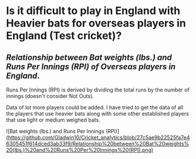 
# Is it difficult to play in England with Heavier bats for overseas players in England (Test cricket)?

## *Relationship between Bat weights (lbs.) and Runs Per Innings (RPI) of Overseas players in England*.


Runs Per Innings (RPI) is derived by dividing the total runs by the number of innings (doesn't consider Not Outs).

 Data of lot more players could be added. I have tried to get the data of all the players that use heavier bats along with some other established players that use light or medium weighed bats.


![Bat weights (lbs.) and Runs Per Innings (RPI)] (https://github.com/Gladwin10/Cricket_analytics/blob/27c5ae9b22525fa7e46305451f614dced3ab33f9/Relationship%20between%20Bat%20weights%20(lbs.)%20and%20Runs%20Per%20Innings%20(RPI).png)
